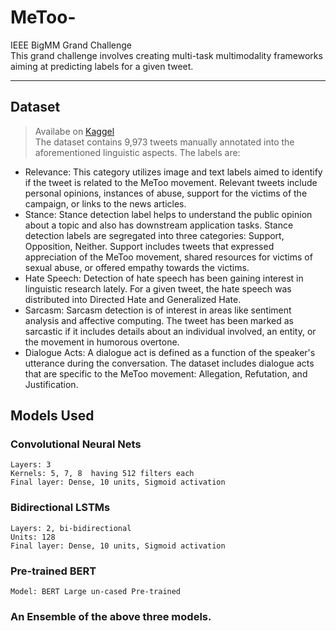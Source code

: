 # MeToo-
IEEE BigMM Grand Challenge  
This grand challenge involves creating multi-task multimodality frameworks aiming at predicting labels for a given tweet.
***
## Dataset 
> Availabe on [Kaggel](https://www.kaggle.com/c/ieee-bigmm-data-challenge)  
The dataset contains 9,973 tweets manually annotated into the aforementioned linguistic aspects. The labels are:  
* Relevance: This category utilizes image and text labels aimed to identify if the tweet is related to the MeToo movement. Relevant tweets include personal opinions, instances of abuse, support for the victims of the campaign, or links to the news articles.  
* Stance: Stance detection label helps to understand the public opinion about a topic and also has downstream application tasks. Stance detection labels are segregated into three categories: Support, Opposition, Neither. Support includes tweets that expressed appreciation of the MeToo movement, shared resources for victims of sexual abuse, or offered empathy towards the victims.  
* Hate Speech: Detection of hate speech has been gaining interest in linguistic research lately. For a given tweet, the hate speech was distributed into Directed Hate and Generalized Hate.  
* Sarcasm: Sarcasm detection is of interest in areas like sentiment analysis and affective computing. The tweet has been marked as sarcastic if it includes details about an individual involved, an entity, or the movement in humorous overtone.  
* Dialogue Acts: A dialogue act is defined as a function of the speaker's utterance during the conversation. The dataset includes dialogue acts that are specific to the MeToo movement: Allegation, Refutation, and Justification.  
## Models Used
###  Convolutional Neural Nets  
    Layers: 3  
    Kernels: 5, 7, 8  having 512 filters each  
    Final layer: Dense, 10 units, Sigmoid activation  
### Bidirectional LSTMs  
    Layers: 2, bi-bidirectional
    Units: 128
    Final layer: Dense, 10 units, Sigmoid activation
### Pre-trained BERT
    Model: BERT Large un-cased Pre-trained
### An Ensemble of the above three models.


